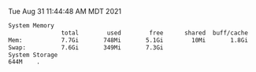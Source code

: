 Tue Aug 31 11:44:48 AM MDT 2021
```bash
System Memory
               total        used        free      shared  buff/cache   available
Mem:           7.7Gi       748Mi       5.1Gi        10Mi       1.8Gi       6.6Gi
Swap:          7.6Gi       349Mi       7.3Gi
System Storage
644M	.
```
